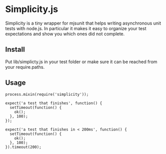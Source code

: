 Simplicity.js
=============

Simplicity is a tiny wrapper for mjsunit that helps writing asynchronous unit tests with node.js. In particular it makes it easy to organize your test expectations and show you which ones did not complete.

Install
-------

Put lib/simplicty.js in your test folder or make sure it can be reached from your require.paths.

Usage
-----

    process.mixin(require('simplicity'));

    expect('a test that finishes', function() {
      setTimeout(function() {
        ok();
      }, 100);
    });

    expect('a test that finishes in < 200ms', function() {
      setTimeout(function() {
        ok();
      }, 100);
    }).timeout(200);